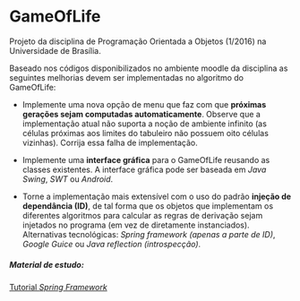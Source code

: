 GameOfLife
==========
Projeto da disciplina de Programação Orientada a Objetos (1/2016) na Universidade de Brasília.

Baseado nos códigos disponibilizados no ambiente moodle da disciplina as seguintes melhorias devem ser implementadas no algoritmo do GameOfLife:

* Implemente uma nova opção de menu que faz com que **próximas gerações sejam computadas automaticamente**. Observe que a implementação atual não suporta a noção de ambiente infinito (as células próximas aos limites do tabuleiro não possuem oito células vizinhas). Corrija essa falha de implementação.

* Implemente uma **interface gráfica** para o GameOfLife reusando as classes existentes. A interface gráfica pode ser baseada em *Java Swing*, *SWT* ou *Android*.

* Torne a implementação mais extensível com o uso do padrão **injeção de dependância (ID)**, de tal forma que os objetos que implementam os diferentes algoritmos para calcular as regras de derivação sejam injetados no programa (em vez de diretamente instanciados). Alternativas tecnológicas: *Spring framework (apenas a parte de ID)*, *Google Guice* ou *Java reflection (introspecção)*.

##### Material de estudo:
[Tutorial *Spring Framework*](https://www.youtube.com/playlist?list=PLC97BDEFDCDD169D7)
